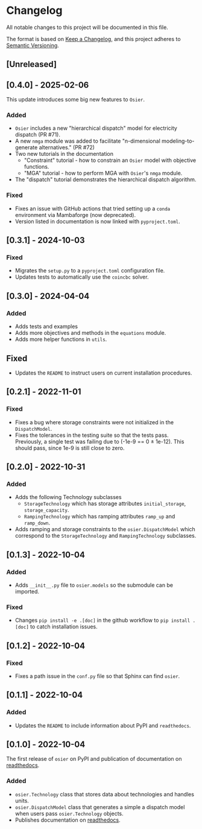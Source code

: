 # Changelog

All notable changes to this project will be documented in this file.

The format is based on [Keep a Changelog](https://keepachangelog.com/en/1.0.0/),
and this project adheres to [Semantic Versioning](https://semver.org/spec/v2.0.0.html).

## [Unreleased]

## [0.4.0] - 2025-02-06
This update introduces some big new features to `Osier`.

### Added
- `Osier` includes a new "hierarchical dispatch" model for electricity dispatch (PR #71).
- A new `nmga` module was added to facilitate "n-dimensional modeling-to-generate alternatives." (PR #72)
- Two new tutorials in the documentation
    * "Constraint" tutorial - how to constrain an `Osier` model with objective functions.
    * "MGA" tutorial - how to perform MGA with `Osier`'s `nmga` module.
- The "dispatch" tutorial demonstrates the hierarchical dispatch algorithm.

### Fixed
- Fixes an issue with GitHub actions that tried setting up a `conda` environment via Mambaforge (now deprecated).
- Version listed in documentation is now linked with `pyproject.toml`.

## [0.3.1] - 2024-10-03
### Fixed
- Migrates the `setup.py` to a `pyproject.toml` configuration file.
- Updates tests to automatically use the `coincbc` solver.


## [0.3.0] - 2024-04-04
### Added
- Adds tests and examples
- Adds more objectives and methods in the `equations` module.
- Adds more helper functions in `utils`.

## Fixed
- Updates the `README` to instruct users on current installation procedures.

## [0.2.1] - 2022-11-01
### Fixed
- Fixes a bug where storage constraints were not initialized in the `DispatchModel`.
- Fixes the tolerances in the testing suite so that the tests pass. 
Previously, a single test was failing due to (-1e-9 == 0 &#177; 1e-12). 
This should pass, since 1e-9 is still close to zero.

## [0.2.0] - 2022-10-31
### Added
- Adds the following Technology subclasses
    * `StorageTechnology` which has storage attributes `initial_storage`, `storage_capacity`.
    * `RampingTechnology` which has ramping attributes `ramp_up` and `ramp_down`.
- Adds ramping and storage constraints to the `osier.DispatchModel` which correspond to the
`StorageTechnology` and `RampingTechnology` subclasses.

## [0.1.3] - 2022-10-04
### Added
- Adds `__init__.py` file to `osier.models` so the submodule can be imported.
### Fixed
- Changes `pip install -e .[doc]` in the github workflow to `pip install .[doc]` 
to catch installation issues.

## [0.1.2] - 2022-10-04
### Fixed
- Fixes a path issue in the `conf.py` file so that Sphinx can find `osier`.

## [0.1.1] - 2022-10-04
### Added
- Updates the `README` to include information about PyPI and `readthedocs`.

## [0.1.0] - 2022-10-04
The first release of `osier` on PyPI and publication of documentation on 
[readthedocs](https://osier.readthedocs.io/en/latest/).

### Added 
- `osier.Technology` class that stores data about technologies and handles units.
- `osier.DispatchModel` class that generates a simple a dispatch model when users pass 
`osier.Technology` objects.
- Publishes documentation on [readthedocs](https://osier.readthedocs.io/en/latest/).